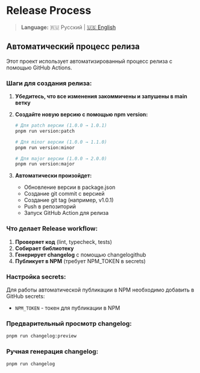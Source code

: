 # Release Process

> **Language:** 🇷🇺 Русский | [🇺🇸 English](./RELEASE_EN.md)

## Автоматический процесс релиза

Этот проект использует автоматизированный процесс релиза с помощью GitHub Actions.

### Шаги для создания релиза:

1. **Убедитесь, что все изменения закоммичены и запушены в main ветку**

2. **Создайте новую версию с помощью npm version:**
   ```bash
   # Для patch версии (1.0.0 → 1.0.1)
   pnpm run version:patch
   
   # Для minor версии (1.0.0 → 1.1.0)
   pnpm run version:minor
   
   # Для major версии (1.0.0 → 2.0.0)
   pnpm run version:major
   ```

3. **Автоматически произойдет:**
   - Обновление версии в package.json
   - Создание git commit с версией
   - Создание git tag (например, v1.0.1)
   - Push в репозиторий
   - Запуск GitHub Action для релиза

### Что делает Release workflow:

1. **Проверяет код** (lint, typecheck, tests)
2. **Собирает библиотеку**
3. **Генерирует changelog** с помощью changelogithub
4. **Публикует в NPM** (требует NPM_TOKEN в secrets)

### Настройка secrets:

Для работы автоматической публикации в NPM необходимо добавить в GitHub secrets:

- `NPM_TOKEN` - токен для публикации в NPM

### Предварительный просмотр changelog:

```bash
pnpm run changelog:preview
```

### Ручная генерация changelog:

```bash
pnpm run changelog
``` 
